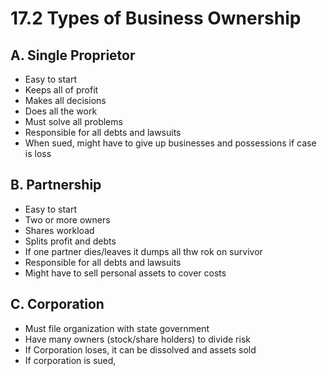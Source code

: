 # 17.2 Types of Business Ownership
## A. Single Proprietor
- Easy to start
- Keeps all of profit
- Makes all decisions
- Does all the work
- Must solve all problems
- Responsible for all debts and lawsuits
- When sued, might have to give up businesses and possessions if case is loss

## B. Partnership
- Easy to start
- Two or more owners
- Shares workload
- Splits profit and debts
- If one partner dies/leaves it dumps all thw rok on survivor
- Responsible for all debts and lawsuits
- Might have to sell personal assets to cover costs

## C. Corporation
- Must file organization with state government
- Have many owners (stock/share holders) to divide risk
- If Corporation loses, it can be dissolved and assets sold
- If corporation is sued, 
<!--stackedit_data:
eyJoaXN0b3J5IjpbNzI2NzczMDgxXX0=
-->
